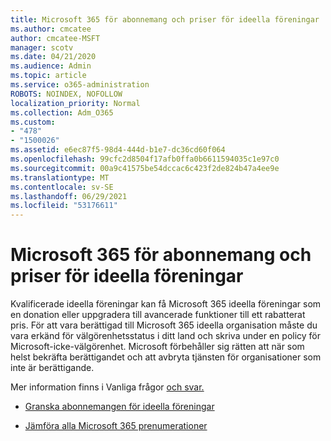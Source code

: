 ```yaml
---
title: Microsoft 365 för abonnemang och priser för ideella föreningar
ms.author: cmcatee
author: cmcatee-MSFT
manager: scotv
ms.date: 04/21/2020
ms.audience: Admin
ms.topic: article
ms.service: o365-administration
ROBOTS: NOINDEX, NOFOLLOW
localization_priority: Normal
ms.collection: Adm_O365
ms.custom:
- "478"
- "1500026"
ms.assetid: e6ec87f5-98d4-444d-b1e7-dc36cd60f064
ms.openlocfilehash: 99cfc2d8504f17afb0ffa0b6611594035c1e97c0
ms.sourcegitcommit: 00a9c41575be54dccac6c423f2de824b47a4ee9e
ms.translationtype: MT
ms.contentlocale: sv-SE
ms.lasthandoff: 06/29/2021
ms.locfileid: "53176611"
---
```

# <a name="microsoft-365-for-nonprofit-plans-and-pricing"></a>Microsoft 365 för abonnemang och priser för ideella föreningar

Kvalificerade ideella föreningar kan få Microsoft 365 ideella föreningar som en donation eller uppgradera till avancerade funktioner till ett rabatterat pris. För att vara berättigad till Microsoft 365 ideella organisation [](https://go.microsoft.com/fwlink/p/?LinkID=330253) måste du vara erkänd för välgörenhetsstatus i ditt land och skriva under en policy för Microsoft-icke-välgörenhet. Microsoft förbehåller sig rätten att när som helst bekräfta berättigandet och att avbryta tjänsten för organisationer som inte är berättigande.
  
Mer information finns i Vanliga frågor [och svar.](https://products.office.com/nonprofit/office-365-nonprofit)
  
- [Granska abonnemangen för ideella föreningar](https://products.office.com/nonprofit/office-365-nonprofit-plans-and-pricing?tab=1)

- [Jämföra alla Microsoft 365 prenumerationer](https://products.office.com/business/compare-more-office-365-for-business-plans)
